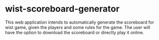 # wist-scoreboard-generator

This web application intends to automatically generate the scoreboard for wist game, given the players and some rules for the game.
The user will have the option to download the scoreboard or directly play it online.

